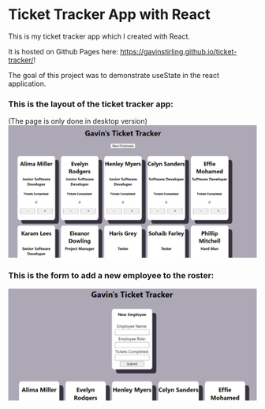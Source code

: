 # Ticket Tracker App with React

This is my ticket tracker app which I created with React.

It is hosted on Github Pages here: https://gavinstirling.github.io/ticket-tracker/!

The goal of this project was to demonstrate useState in the react application.

### This is the layout of the ticket tracker app:
(The page is only done in desktop version)
![Ticket Tracker Desktop Version](./src/assets/images/ticket-tracker-desktop.png)

### This is the form to add a new employee to the roster:
![Ticket Tracker New Employee](./src/assets/images/new-employee.png)